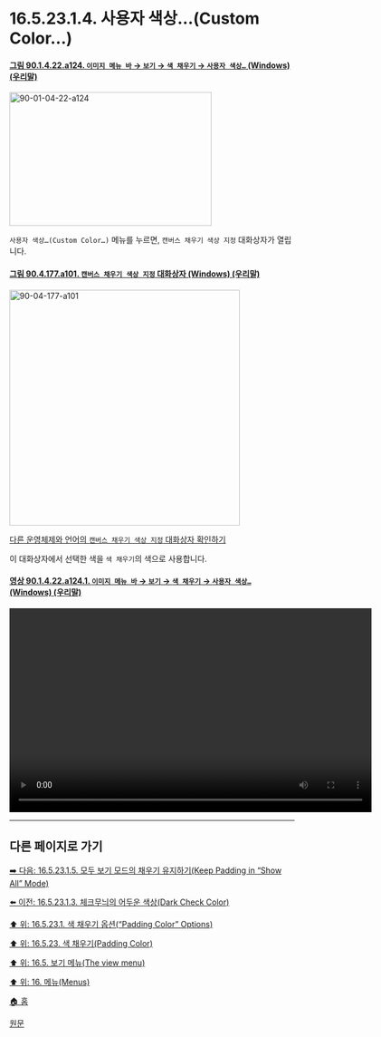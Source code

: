 # 16.5.23.1.4. 사용자 색상…(Custom Color…)

<a id="90-01-04-22-a124"></a>

#### [그림 90.1.4.22.a124. `이미지 메뉴 바` → `보기` → `색 채우기` → `사용자 색상…` (Windows) (우리말)](./90-01-04-22-padding_color.md#90-01-04-22-a124)
<img width="357" height="236" alt="90-01-04-22-a124" src="https://github.com/user-attachments/assets/51ae4760-5ef5-4e16-93c3-38da3bcca361" />

`사용자 색상…(Custom Color…)` 메뉴를 누르면, `캔버스 채우기 색상 지정` 대화상자가 열립니다.

<a id="90-04-177-a101"></a>

#### [그림 90.4.177.a101. `캔버스 채우기 색상 지정` 대화상자 (Windows) (우리말)](./90-04-0177-set_canvas_padding_color.md#90-04-177-a101)
<img width="407" height="416" alt="90-04-177-a101" src="https://github.com/user-attachments/assets/94eb3f12-cf42-4965-a88c-6e66db3f001c" />

[다른 운영체제와 언어의 `캔버스 채우기 색상 지정` 대화상자 확인하기](./90-04-0177-set_canvas_padding_color.md#90-04-177-a102)

이 대화상자에서 선택한 색을 `색 채우기`의 색으로 사용합니다.

<a id="90-01-04-22-a124-01"></a>

#### [영상 90.1.4.22.a124.1. `이미지 메뉴 바` → `보기` → `색 채우기` → `사용자 색상…` (Windows) (우리말)](./90-01-04-22-padding_color.md#90-01-04-22-a124-01)
<video controls="controls" width="640" height="360" src="https://github.com/user-attachments/assets/ce3b8a68-ef4b-4aa4-bdae-e73bfb171891"></video>

***

## 다른 페이지로 가기

[➡️ 다음: 16.5.23.1.5. 모두 보기 모드의 채우기 유지하기(Keep Padding in “Show All” Mode)](./16-05-23-01-05-keep_padding_in_show_all_mode.md)

[⬅️ 이전: 16.5.23.1.3. 체크무늬의 어두운 색상(Dark Check Color)](./16-05-23-01-03-dark_check_color.md)

[⬆️ 위: 16.5.23.1. 색 채우기 옵션(“Padding Color” Options)](./16-05-23-01-00-padding_color_options.md)

[⬆️ 위: 16.5.23. 색 채우기(Padding Color)](./16-05-23-00-padding-color.md)

[⬆️ 위: 16.5. 보기 메뉴(The view menu)](./16-05-00-the-view-menu.md)

[⬆️ 위: 16. 메뉴(Menus)](./16-00-menus.md)

[🏠 홈](./00-home.md)

[원문](https://docs.gimp.org/2.10/ko/gimp-view-padding-color.html#idm26204)